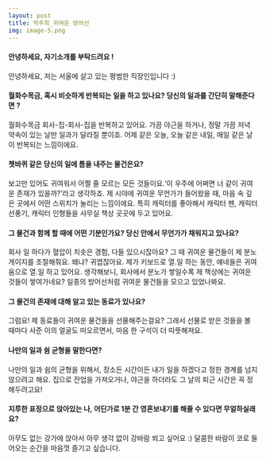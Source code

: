 ```yaml
---
layout: post
title: 박주희_귀여운 방어선
img: image-5.png
---
```


#### 안녕하세요, 자기소개를 부탁드려요 !

안녕하세요, 저는 서울에 살고 있는 평범한 직장인입니다 :)


#### 월화수목금, 혹시 비슷하게 반복되는 일을 하고 있나요? 당신의 일과를 간단히 말해준다면 ?

월화수목금 회사-집-회사-집을 반복하고 있어요. 가끔 야근을 하거나, 정말 가끔 저녁 약속이 있는 날만 일과가 달라질 뿐이죠. 어제 같은 오늘, 오늘 같은 내일, 매일 같은 날이 반복되는 느낌이에요.


#### 쳇바퀴 같은 당신의 일에 틈을 내주는 물건은요?

보고만 있어도 귀여워서 어쩔 줄 모르는 모든 것들이요.‘이 우주에 어쩌면 너 같이 귀여운 존재가 있을까?’라고 생각하죠. 제 시야에 귀여운 무언가가 들어왔을 때, 마음 속 깊은 곳에서 어떤 스위치가 눌리는 느낌이에요. 특히 캐릭터를 좋아해서 캐릭터 펜, 캐릭터 선풍기, 캐릭터 인형들을 사무실 책상 곳곳에 두고 있어요.



#### 그 물건과 함께 할 때에 어떤 기분인가요? 당신 안에서 무언가가 채워지고 있나요?

회사 일 하다가 혈압이 치솟은 경험, 다들 있으시잖아요? 그 때 귀여운 물건들이 제 분노게이지를 조절해줘요. 왜냐? 귀엽잖아요. 제가 키보드로 열.일 하는 동안, 얘네들은 귀여움으로 열.일 하고 있어요. 생각해보니, 회사에서 분노가 쌓일수록 제 책상에는 귀여운 것들이 쌓여가네요? 일종의 방어선처럼 귀여운 물건들을 모으고 있었나봐요.


#### 그 물건의 존재에 대해 알고 있는 동료가 있나요?

그럼요! 제 동료들이 귀여운 물건들을 선물해주는걸요? 그래서 선물로 받은 것들을 볼 때마다 사준 이의 얼굴도 떠오르면서, 마음 한 구석이 더 따뜻해져요.


#### 나만의 일과 쉼 균형을 말한다면?

나만의 일과 쉼의 균형을 위해서, 장소든 시간이든 내가 일을 하겠다고 정한 경계를 넘지 않으려고 해요. 집으로 잔업을 가져오거나, 야근을 하더라도 그 날의 퇴근 시간은 꼭 정해두려고요! 

#### 지루한 표정으로 앉아있는 나, 어딘가로 1분 간 영혼보내기를 해줄 수 있다면 무얼하실래요?

아무도 없는 강가에 앉아서 아무 생각 없이 강바람 쐬고 싶어요 :) 달콤한 바람이 코로 들어오는 순간을 마음껏 즐기고 싶습니다.


